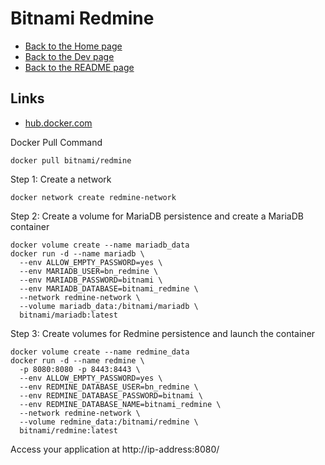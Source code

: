 # Bitnami Redmine

- [Back to the Home page](../../README.md)
- [Back to the Dev page](../README.md)
- [Back to the README page](README.md)

## Links
- [hub.docker.com](https://hub.docker.com/r/bitnami/redmine/)


Docker Pull Command
```
docker pull bitnami/redmine
```

Step 1: Create a network
```
docker network create redmine-network
```

Step 2: Create a volume for MariaDB persistence and create a MariaDB container
```
docker volume create --name mariadb_data
docker run -d --name mariadb \
  --env ALLOW_EMPTY_PASSWORD=yes \
  --env MARIADB_USER=bn_redmine \
  --env MARIADB_PASSWORD=bitnami \
  --env MARIADB_DATABASE=bitnami_redmine \
  --network redmine-network \
  --volume mariadb_data:/bitnami/mariadb \
  bitnami/mariadb:latest
```

Step 3: Create volumes for Redmine persistence and launch the container
```
docker volume create --name redmine_data
docker run -d --name redmine \
  -p 8080:8080 -p 8443:8443 \
  --env ALLOW_EMPTY_PASSWORD=yes \
  --env REDMINE_DATABASE_USER=bn_redmine \
  --env REDMINE_DATABASE_PASSWORD=bitnami \
  --env REDMINE_DATABASE_NAME=bitnami_redmine \
  --network redmine-network \
  --volume redmine_data:/bitnami/redmine \
  bitnami/redmine:latest
```

Access your application at http://ip-address:8080/
